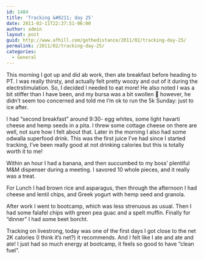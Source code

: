 ```yaml
---
id: 1484
title: 'Tracking &#8211; day 25'
date: 2011-02-11T22:37:51-06:00
author: admin
layout: post
guid: http://www.afhill.com/gothedistance/2011/02/tracking-day-25/
permalink: /2011/02/tracking-day-25/
categories:
  - General
---
```

This morning I got up and did ab work, then ate breakfast before heading to PT. I was really thirsty, and actually felt pretty woozy and out of it during the electrstimulation. So, I decided I needed to eat more! He also noted I was a bit stiffer than I have been, and my bursa was a bit swollen 🙁 however, he didn&#8217;t seem too concerned and told me I&#8217;m ok to run the 5k Sunday: just to ice after. 

I had &#8220;second breakfast&#8221; around 9:30- egg whites, some light havarti cheese and hemp seeds in a pita. I threw some cottage cheese on there are well, not sure how I felt about that. Later in the morning I also had some odwalla superfood drink. This was the first juice I&#8217;ve had since I started tracking, I&#8217;ve been really good at not drinking calories but this is totally worth it to me! 

Within an hour I had a banana, and then succumbed to my boss&#8217; plentiful M&M dispenser during a meeting. I savored 10 whole pieces, and it really was a treat. 

For Lunch I had brown rice and asparagus, then through the afternoon I had cheese and lentil chips, and Greek yogurt with hemp seed and granola. 

After work I went to bootcamp, which was less strenuous as usual. Then I had some falafel chips with green pea guac and a spelt muffin. Finally for &#8220;dinner&#8221; I had some beet borcht. 

Tracking on livestrong, today was one of the first days I got close to the net 2K calories (I think it&#8217;s net?) it recommends. And I felt like I ate and ate and ate! I just had so much energy at bootcamp, it feels so good to have &#8220;clean fuel&#8221;.